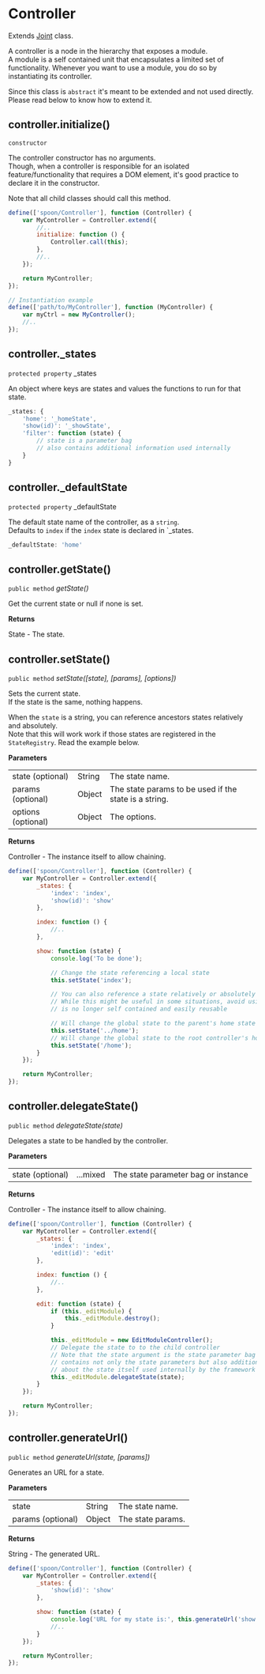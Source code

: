 # Controller

Extends [Joint]() class.

A controller is a node in the hierarchy that exposes a module.   
A module is a self contained unit that encapsulates a limited set of functionality.
Whenever you want to use a module, you do so by instantiating its controller.

Since this class is `abstract` it's meant to be extended and not used directly.
Please read below to know how to extend it.


## controller.initialize()

`constructor`

The controller constructor has no arguments.   
Though, when a controller is responsible for an isolated feature/functionality that requires a DOM element,
it's good practice to declare it in the constructor.

Note that all child classes should call this method.


```js
define(['spoon/Controller'], function (Controller) {
    var MyController = Controller.extend({
        //..
        initialize: function () {
            Controller.call(this);
        },
        //..
    });

    return MyController;
});

// Instantiation example
define(['path/to/MyController'], function (MyController) {
    var myCtrl = new MyController();
    //..
});
```


## controller._states

`protected property` _states

An object where keys are states and values the functions to run for that state.

```js
_states: {
    'home': '_homeState',
    'show(id)': '_showState',
    'filter': function (state) {
        // state is a parameter bag
        // also contains additional information used internally
    }
}
```


## controller._defaultState

`protected property` _defaultState

The default state name of the controller, as a `string`.   
Defaults to `index` if the `index` state is declared in `_states.

```js
_defaultState: 'home'
```


## controller.getState()

`public method` _getState()_

Get the current state or null if none is set.

**Returns**

State - The state.


## controller.setState()

`public method` _setState([state], [params], [options])_

Sets the current state.   
If the state is the same, nothing happens.

When the `state` is a string, you can reference ancestors states relatively and absolutely.   
Note that this will work work if those states are registered in the `StateRegistry`.
Read the example below.

**Parameters**

|                    |          |                                                              |
| ------------------ | -------- | ------------------------------------------------------------ |
| state (optional)   | String   | The state name.                                              |
| params (optional)  | Object   | The state params to be used if the state is a string.        |
| options (optional) | Object   | The options.                                                 |

**Returns**

Controller - The instance itself to allow chaining.


```js
define(['spoon/Controller'], function (Controller) {
    var MyController = Controller.extend({
        _states: {
            'index': 'index',
            'show(id)': 'show'
        },

        index: function () {
            //..
        },

        show: function (state) {
            console.log('To be done');

            // Change the state referencing a local state
            this.setState('index');

            // You can also reference a state relatively or absolutely
            // While this might be useful in some situations, avoid using it since your module
            // is no longer self contained and easily reusable

            // Will change the global state to the parent's home state
            this.setState('../home');
            // Will change the global state to the root controller's home state
            this.setState('/home');
        }
    });

    return MyController;
});
```

## controller.delegateState()

`public method` _delegateState(state)_

Delegates a state to be handled by the controller.


**Parameters**

|                    |          |                                                              |
| ------------------ | -------- | ------------------------------------------------------------ |
| state (optional)   | ...mixed | The state parameter bag or instance                          |

**Returns**

Controller - The instance itself to allow chaining.


```js
define(['spoon/Controller'], function (Controller) {
    var MyController = Controller.extend({
        _states: {
            'index': 'index',
            'edit(id)': 'edit'
        },

        index: function () {
            //..
        },

        edit: function (state) {
            if (this._editModule) {
                this._editModule.destroy();
            }

            this._editModule = new EditModuleController();
            // Delegate the state to to the child controller
            // Note that the state argument is the state parameter bag that
            // contains not only the state parameters but also additional data
            // about the state itself used internally by the framework
            this._editModule.delegateState(state);
        }
    });

    return MyController;
});
```


## controller.generateUrl()

`public method` _generateUrl(state, [params])_

Generates an URL for a state.

**Parameters**

|                   |        |                   |
| ----------------- | ------ | ----------------- |
| state             | String | The state name.   |
| params (optional) | Object | The state params. |

**Returns**

String - The generated URL.


```js
define(['spoon/Controller'], function (Controller) {
    var MyController = Controller.extend({
        _states: {
            'show(id)': 'show'
        },

        show: function (state) {
            console.log('URL for my state is:', this.generateUrl('show', { id: state.id }));
            //..
        }
    });

    return MyController;
});
```
